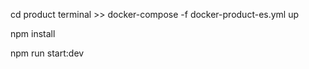 

cd product
terminal >> docker-compose -f docker-product-es.yml up


npm install


npm run start:dev

